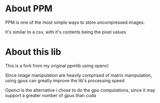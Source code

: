 # About PPM
PPM is one of the most simple ways to store uncompressed images.

It's similar to a csv, with it's contents being the pixel values

# About this lib
This is a fork from my original ppmlib using opencl

Since image manipulation are heavily comprised of matrix manipulation, using gpus can greatly improve the lib's processing speed

Opencl is the alternative i chose to do the gpu computations, since it may support a greater number of gpus than cuda
